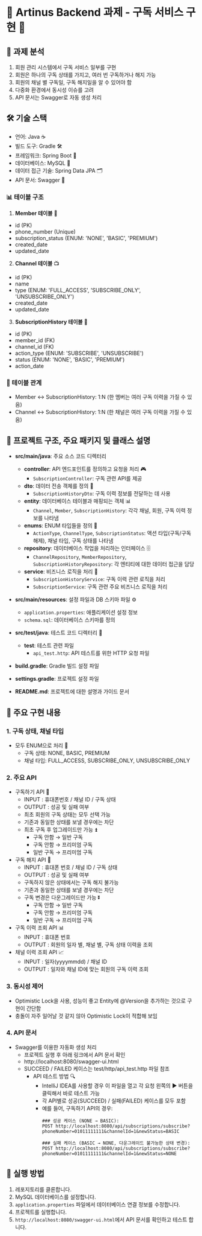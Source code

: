 # 🌟 Artinus Backend 과제 - 구독 서비스 구현 🌟

## 📌 과제 분석

1. 회원 관리 시스템에서 구독 서비스 일부를 구현
2. 회원은 하나의 구독 상태를 가지고, 여러 번 구독하거나 해지 가능
3. 회원의 채널 별 구독일, 구독 해지일을 알 수 있어야 함
4. 다중화 환경에서 동시성 이슈를 고려
5. API 문서는 Swagger로 자동 생성 처리

## 🛠 기술 스택

- 언어: Java ☕
- 빌드 도구: Gradle 🛠️
- 프레임워크: Spring Boot 🍃
- 데이터베이스: MySQL 🐬
- 데이터 접근 기술: Spring Data JPA 🗂️
- API 문서: Swagger 📘

### 📊 테이블 구조

1. **Member 테이블** 👤

- id (PK)
- phone_number (Unique)
- subscription_status (ENUM: 'NONE', 'BASIC', 'PREMIUM')
- created_date
- updated_date

2. **Channel 테이블** 📺

- id (PK)
- name
- type (ENUM: 'FULL_ACCESS', 'SUBSCRIBE_ONLY', 'UNSUBSCRIBE_ONLY')
- created_date
- updated_date

3. **SubscriptionHistory 테이블** 📜

- id (PK)
- member_id (FK)
- channel_id (FK)
- action_type (ENUM: 'SUBSCRIBE', 'UNSUBSCRIBE')
- status (ENUM: 'NONE', 'BASIC', 'PREMIUM')
- action_date

### 🔗 테이블 관계

- Member ↔️ SubscriptionHistory: 1:N (한 멤버는 여러 구독 이력을 가질 수 있음)
- Channel ↔️ SubscriptionHistory: 1:N (한 채널은 여러 구독 이력을 가질 수 있음)

## 📂 프로젝트 구조, 주요 패키지 및 클래스 설명

- **src/main/java**: 주요 소스 코드 디렉터리
    - **controller**: API 엔드포인트를 정의하고 요청을 처리 🎮
        - `SubscriptionController`: 구독 관련 API를 제공
    - **dto**: 데이터 전송 객체를 정의 🚚
        - `SubscriptionHistoryDto`: 구독 이력 정보를 전달하는 데 사용
    - **entity**: 데이터베이스 테이블과 매핑되는 객체 📊
        - `Channel`, `Member`, `SubscriptionHistory`: 각각 채널, 회원, 구독 이력 정보를 나타냄
    - **enums**: ENUM 타입들을 정의 🔢
        - `ActionType`, `ChannelType`, `SubscriptionStatus`: 액션 타입(구독/구독 해제), 채널 타입, 구독 상태를 나타냄
    - **repository**: 데이터베이스 작업을 처리하는 인터페이스 🗄️
        - `ChannelRepository`, `MemberRepository`, `SubscriptionHistoryRepository`: 각 엔티티에 대한 데이터
          접근을 담당
    - **service**: 비즈니스 로직을 처리 🧠
        - `SubscriptionHistoryService`: 구독 이력 관련 로직을 처리
        - `SubscriptionService`: 구독 관련 주요 비즈니스 로직을 처리

- **src/main/resources**: 설정 파일과 DB 스키마 파일 ⚙️
    - `application.properties`: 애플리케이션 설정 정보
    - `schema.sql`: 데이터베이스 스키마를 정의

- **src/test/java**: 테스트 코드 디렉터리 🧪
    - **test**: 테스트 관련 파일
        - `api_test.http`: API 테스트를 위한 HTTP 요청 파일

- **build.gradle**: Gradle 빌드 설정 파일
- **settings.gradle**: 프로젝트 설정 파일
- **README.md**: 프로젝트에 대한 설명과 가이드 문서

## 🔑 주요 구현 내용

### 1. 구독 상태, 채널 타입

- 모두 ENUM으로 처리 🧹
    - 구독 상태: NONE, BASIC, PREMIUM
    - 채널 타입: FULL_ACCESS, SUBSCRIBE_ONLY, UNSUBSCRIBE_ONLY

### 2. 주요 API

- 구독하기 API 🔼
    - INPUT : 휴대폰번호 / 채널 ID / 구독 상태
    - OUTPUT : 성공 및 실패 여부
    - 최초 회원의 구독 상태는 모두 선택 가능
    - 기존과 동일한 상태를 보낼 경우에는 차단
    - 최초 구독 후 업그레이드만 가능 ⏫
        - 구독 안함 → 일반 구독
        - 구독 안함 → 프리미엄 구독
        - 일반 구독 → 프리미엄 구독
- 구독 해지 API 🔽
    - INPUT : 휴대폰 번호 / 채널 ID / 구독 상태
    - OUTPUT : 성공 및 실패 여부
    - 구독하지 않은 상태에서는 구독 해지 불가능
    - 기존과 동일한 상태를 보낼 경우에는 차단
    - 구독 변경은 다운그레이드만 가능 ⏬
        - 구독 안함 → 일반 구독
        - 구독 안함 → 프리미엄 구독
        - 일반 구독 → 프리미엄 구독
- 구독 이력 조회 API 📊
    - INPUT : 휴대폰 번호
    - OUTPUT : 회원의 일자 별, 채널 별, 구독 상태 이력을 조회
- 채널 이력 조회 API 📈
    - INPUT : 일자(yyyymmdd) / 채널 ID
    - OUTPUT : 일자와 채널 ID에 맞는 회원의 구독 이력 조회

### 3. 동시성 제어

- Optimistic Lock을 사용, 성능이 좋고 Entity에 @Version을 추가하는 것으로 구현이 간단함
- 충돌이 자주 일어날 것 같지 않아 Optimistic Lock이 적합해 보임

### 4. API 문서

- Swagger를 이용한 자동화 생성 처리
    - 프로젝트 실행 후 아래 링크에서 API 문서 확인
    - http://localhost:8080/swagger-ui.html
    - SUCCEED / FAILED 케이스는 test/http/api_test.http 파일 참조
        - API 테스트 방법 🔍
            - IntelliJ IDEA를 사용할 경우 이 파일을 열고 각 요청 왼쪽의 ▶️ 버튼을 클릭해서 바로 테스트 가능
            - 각 API별로 성공(SUCCEED) / 실패(FAILED) 케이스를 모두 포함
            - 예를 들어, 구독하기 API의 경우:
                ```http
                ### 성공 케이스 (NONE → BASIC):
                POST http://localhost:8080/api/subscriptions/subscribe?phoneNumber=01011111111&channelId=1&newStatus=BASIC
    
                ### 실패 케이스 (BASIC → NONE, 다운그레이드 불가능한 상태 변경):
                POST http://localhost:8080/api/subscriptions/subscribe?phoneNumber=01011111111&channelId=1&newStatus=NONE
                ```

## 🚀 실행 방법

1. 레포지토리를 클론합니다.
2. MySQL 데이터베이스를 설정합니다.
3. `application.properties` 파일에서 데이터베이스 연결 정보를 수정합니다.
4. 프로젝트를 실행합니다.
5. `http://localhost:8080/swagger-ui.html`에서 API 문서를 확인하고 테스트 합니다.
